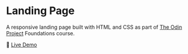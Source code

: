 # Landing Page

A responsive landing page built with HTML and CSS as part of [The Odin Project](https://www.theodinproject.com/) Foundations course.

🔗 [Live Demo](https://harshul-tripathi.github.io/odin-landingPage/)
